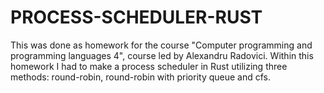 # PROCESS-SCHEDULER-RUST
This was done as homework for the course "Computer programming and programming languages 4", course led by Alexandru Radovici. Within this homework I had to make a process scheduler in Rust utilizing three methods: round-robin, round-robin with priority queue and cfs.
